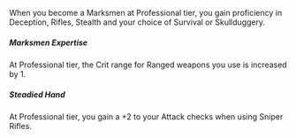 
When you become a Marksmen at Professional tier, you gain proficiency in Deception, Rifles, Stealth and your choice of Survival or Skullduggery.

##### **Marksmen Expertise**

At Professional tier, the Crit range for Ranged weapons you use is increased by 1.

##### **Steadied Hand**

At Professional tier, you gain a +2 to your Attack checks when using Sniper Rifles.
